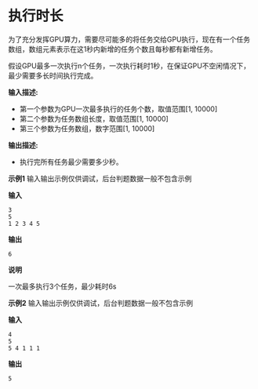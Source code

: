 # 执行时长

为了充分发挥GPU算力，需要尽可能多的将任务交给GPU执行，现在有一个任务数组，数组元素表示在这1秒内新增的任务个数且每秒都有新增任务。

假设GPU最多一次执行n个任务，一次执行耗时1秒，在保证GPU不空闲情况下，最少需要多长时间执行完成。

**输入描述:**

- 第一个参数为GPU一次最多执行的任务个数，取值范围[1, 10000]
- 第二个参数为任务数组长度，取值范围[1, 10000]
- 第三个参数为任务数组，数字范围[1, 10000]

**输出描述:**

- 执行完所有任务最少需要多少秒。

**示例1**  输入输出示例仅供调试，后台判题数据一般不包含示例

**输入**

```
3
5
1 2 3 4 5
```

**输出**

```
6
```

**说明**

一次最多执行3个任务，最少耗时6s

**示例2**  输入输出示例仅供调试，后台判题数据一般不包含示例

**输入**

```
4
5
5 4 1 1 1
```

**输出**

```
5
```
